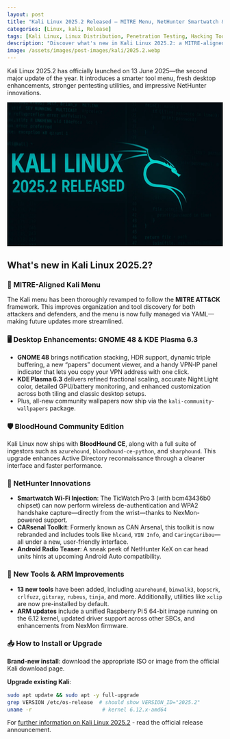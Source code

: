 ```yaml
---
layout: post
title: "Kali Linux 2025.2 Released – MITRE Menu, NetHunter Smartwatch & More"
categories: [Linux, kali, Release]
tags: [Kali Linux, Linux Distribution, Penetration Testing, Hacking Tools, Open Source]
description: "Discover what's new in Kali Linux 2025.2: a MITRE-aligned tool menu, GNOME 48 & KDE 6.3 upgrades, BloodHound CE, 13 new tools, and breakthrough NetHunter features."
image: /assets/images/post-images/kali/2025.2.webp
---
```


Kali Linux 2025.2 has officially launched on 13 June 2025—the second major update of the year. It introduces a smarter tool menu, fresh desktop enhancements, stronger pentesting utilities, and impressive NetHunter innovations.

![Kali Linux 2025.2 featured image](/assets/images/post-images/kali/2025.2.webp)

## What's new in Kali Linux 2025.2?

### 🧭 MITRE-Aligned Kali Menu

The Kali menu has been thoroughly revamped to follow the **MITRE ATT&CK** framework. This improves organization and tool discovery for both attackers and defenders, and the menu is now fully managed via YAML—making future updates more streamlined.

### 🖥️ Desktop Enhancements: GNOME 48 & KDE Plasma 6.3

- **GNOME 48** brings notification stacking, HDR support, dynamic triple buffering, a new “papers” document viewer, and a handy VPN‑IP panel indicator that lets you copy your VPN address with one click.  
- **KDE Plasma 6.3** delivers refined fractional scaling, accurate Night Light color, detailed GPU/battery monitoring, and enhanced customization across both tiling and classic desktop setups.  
- Plus, all-new community wallpapers now ship via the `kali-community-wallpapers` package.

### 🛡️ BloodHound Community Edition

Kali Linux now ships with **BloodHound CE**, along with a full suite of ingestors such as `azurehound`, `bloodhound-ce-python`, and `sharphound`. This upgrade enhances Active Directory reconnaissance through a cleaner interface and faster performance.

### 📱 NetHunter Innovations

- **Smartwatch Wi‑Fi Injection**: The TicWatch Pro 3 (with bcm43436b0 chipset) can now perform wireless de-authentication and WPA2 handshake capture—directly from the wrist—thanks to NexMon-powered support.  
- **CARsenal Toolkit**: Formerly known as CAN Arsenal, this toolkit is now rebranded and includes tools like `hlcand`, `VIN Info`, and `CaringCaribou`—all under a new, user-friendly interface.  
- **Android Radio Teaser**: A sneak peek of NetHunter KeX on car head units hints at upcoming Android Auto compatibility.

### 🧰 New Tools & ARM Improvements

- **13 new tools** have been added, including `azurehound`, `binwalk3`, `bopscrk`, `crlfuzz`, `gitxray`, `rubeus`, `tinja`, and more. Additionally, utilities like `xclip` are now pre-installed by default.  
- **ARM updates** include a unified Raspberry Pi 5 64-bit image running on the 6.12 kernel, updated driver support across other SBCs, and enhancements from NexMon firmware.

### 📥 How to Install or Upgrade

**Brand-new install**: download the appropriate ISO or image from the official Kali download page.

**Upgrade existing Kali**:
```bash
sudo apt update && sudo apt -y full-upgrade
grep VERSION /etc/os-release  # should show VERSION_ID="2025.2"
uname -r                       # kernel 6.12.x-amd64
```

For [further information on Kali Linux 2025.2](https://www.kali.org/blog/kali-linux-2025-2-release/) - read the official release announcement.